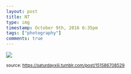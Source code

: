 ```yaml
---
layout: post
title: NT
type: img
timestamp: October 9th, 2016 6:35pm
tags: ["photography"]
comments: true
---
```

<img src="https://saturdayxiii.github.io/media/151586708529.jpg"/>
  
<small>source: https://saturdayxiii.tumblr.com/post/151586708529</small>